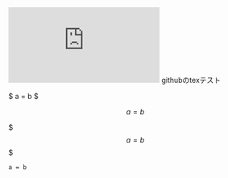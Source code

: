 <script type="text/javascript" src="http://cdn.mathjax.org/mathjax/latest/MathJax.js?config=default"></script>
![equation](http://www.sciweavers.org/tex2img.php?eq=1%2Bsin%28mc%5E2%29&bc=White&fc=Black&im=jpg&fs=12&ff=arev&edit=)
githubのtexテスト

$
a = b
$

$$
a = b
$$

$$$
a = b
$$$
```tex
a = b
```
